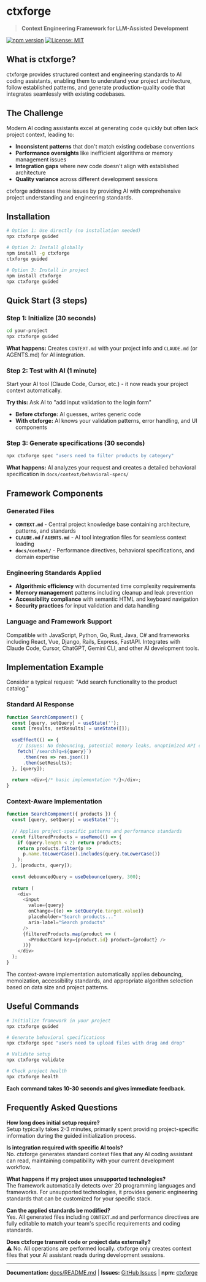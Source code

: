 # ctxforge

> **Context Engineering Framework for LLM-Assisted Development**

[![npm version](https://badge.fury.io/js/ctxforge.svg)](https://www.npmjs.com/package/ctxforge)
[![License: MIT](https://img.shields.io/badge/License-MIT-yellow.svg)](https://opensource.org/licenses/MIT)

## What is ctxforge?

ctxforge provides structured context and engineering standards to AI coding assistants, enabling them to understand your project architecture, follow established patterns, and generate production-quality code that integrates seamlessly with existing codebases.

## The Challenge

Modern AI coding assistants excel at generating code quickly but often lack project context, leading to:

- **Inconsistent patterns** that don't match existing codebase conventions
- **Performance oversights** like inefficient algorithms or memory management issues  
- **Integration gaps** where new code doesn't align with established architecture
- **Quality variance** across different development sessions

ctxforge addresses these issues by providing AI with comprehensive project understanding and engineering standards.

## Installation

```bash
# Option 1: Use directly (no installation needed)
npx ctxforge guided

# Option 2: Install globally
npm install -g ctxforge
ctxforge guided

# Option 3: Install in project
npm install ctxforge
npx ctxforge guided
```

## Quick Start (3 steps)

### Step 1: Initialize (30 seconds)
```bash
cd your-project
npx ctxforge guided
```
**What happens:** Creates `CONTEXT.md` with your project info and `CLAUDE.md` (or AGENTS.md) for AI integration.

### Step 2: Test with AI (1 minute)
Start your AI tool (Claude Code, Cursor, etc.) - it now reads your project context automatically.

**Try this:** Ask AI to "add input validation to the login form"
- **Before ctxforge:** AI guesses, writes generic code
- **With ctxforge:** AI knows your validation patterns, error handling, and UI components

### Step 3: Generate specifications (30 seconds)
```bash
npx ctxforge spec "users need to filter products by category"
```
**What happens:** AI analyzes your request and creates a detailed behavioral specification in `docs/context/behavioral-specs/`

## Framework Components

### Generated Files
- **`CONTEXT.md`** - Central project knowledge base containing architecture, patterns, and standards
- **`CLAUDE.md` / `AGENTS.md`** - AI tool integration files for seamless context loading  
- **`docs/context/`** - Performance directives, behavioral specifications, and domain expertise

### Engineering Standards Applied
- **Algorithmic efficiency** with documented time complexity requirements
- **Memory management** patterns including cleanup and leak prevention
- **Accessibility compliance** with semantic HTML and keyboard navigation
- **Security practices** for input validation and data handling

### Language and Framework Support
Compatible with JavaScript, Python, Go, Rust, Java, C# and frameworks including React, Vue, Django, Rails, Express, FastAPI. Integrates with Claude Code, Cursor, ChatGPT, Gemini CLI, and other AI development tools.

## Implementation Example

Consider a typical request: "Add search functionality to the product catalog."

### Standard AI Response
```javascript
function SearchComponent() {
  const [query, setQuery] = useState('');
  const [results, setResults] = useState([]);
  
  useEffect(() => {
    // Issues: No debouncing, potential memory leaks, unoptimized API calls
    fetch(`/search?q=${query}`)
      .then(res => res.json())
      .then(setResults);
  }, [query]);
  
  return <div>{/* basic implementation */}</div>;
}
```

### Context-Aware Implementation
```javascript
function SearchComponent({ products }) {
  const [query, setQuery] = useState('');
  
  // Applies project-specific patterns and performance standards
  const filteredProducts = useMemo(() => {
    if (query.length < 2) return products;
    return products.filter(p => 
      p.name.toLowerCase().includes(query.toLowerCase())
    );
  }, [products, query]);
  
  const debouncedQuery = useDebounce(query, 300);
  
  return (
    <div>
      <input 
        value={query}
        onChange={(e) => setQuery(e.target.value)}
        placeholder="Search products..."
        aria-label="Search products"
      />
      {filteredProducts.map(product => (
        <ProductCard key={product.id} product={product} />
      ))}
    </div>
  );
}
```

The context-aware implementation automatically applies debouncing, memoization, accessibility standards, and appropriate algorithm selection based on data size and project patterns.

## Useful Commands

```bash
# Initialize framework in your project
npx ctxforge guided

# Generate behavioral specifications  
npx ctxforge spec "users need to upload files with drag and drop"

# Validate setup
npx ctxforge validate

# Check project health  
npx ctxforge health
```

**Each command takes 10-30 seconds and gives immediate feedback.**

## Frequently Asked Questions

**How long does initial setup require?**  
Setup typically takes 2-3 minutes, primarily spent providing project-specific information during the guided initialization process.

**Is integration required with specific AI tools?**  
No. ctxforge generates standard context files that any AI coding assistant can read, maintaining compatibility with your current development workflow.

**What happens if my project uses unsupported technologies?**  
The framework automatically detects over 20 programming languages and frameworks. For unsupported technologies, it provides generic engineering standards that can be customized for your specific stack.

**Can the applied standards be modified?**  
Yes. All generated files including `CONTEXT.md` and performance directives are fully editable to match your team's specific requirements and coding standards.

**Does ctxforge transmit code or project data externally?**  
⚠️ No. All operations are performed locally. ctxforge only creates context files that your AI assistant reads during development sessions.

---

**Documentation:** [docs/README.md](docs/README.md) | **Issues:** [GitHub Issues](https://github.com/vencolini/ctxforge/issues) | **npm:** [ctxforge](https://www.npmjs.com/package/ctxforge)